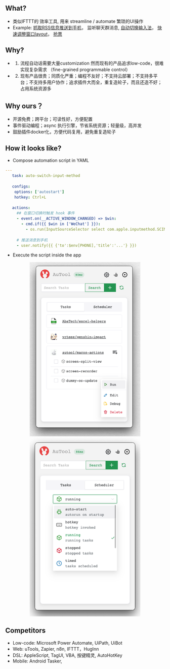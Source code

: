 ## What?
- 类似IFTTT的 效率工具, 用来 streamline / automate 繁琐的UI操作
- Example: [抓取RSS信息推送到手机](https://huginn.cn/blog/huginn/huginn-%e8%87%aa%e5%ae%9a%e4%b9%89%e6%8a%93%e5%8f%96%e6%8e%a8%e9%80%81smzdm%e5%92%8cv2ex%e7%9a%84%e4%bc%98%e6%83%a0%e4%bf%a1%e6%81%af)， 监听聊天群消息, [自动切换输入法](https://inputsource.pro/zh-CN)， [快速调整窗口layout](https://apps.apple.com/app/id441258766)， [抢票](https://whop.com/charts/top_rentals/)


## Why?
- 1. 流程自动话需要大量customization 然而现有的产品追求low-code，很难实现复杂需求 （fine-grained programmable control）

- 2. 现有产品很贵；同质化严重；编程不友好；不支持云部署；不支持多平台；不支持多用户协作；追求插件大而全，重复造轮子，而且还造不好；占用系统资源多

## Why ours？
- 开源免费；跨平台；可读性好，方便配置
- 事件驱动编程；async 执行引擎，节省系统资源；轻量级，高并发
- 鼓励插件docker化，方便代码复用，避免重复造轮子

## How it looks like?
- Compose automation script in YAML

```yaml
--- 
   task: auto-switch-input-method

   configs:
    options: ['autostart']
    hotkey: Ctrl+L

   actions:
     ## 在窗口切换时触发 hook 事件
     - event.on(__ACTIVE_WINDOW_CHANGED) => $win:
       - cmd.if({{ $win in ['WeChat'] }}):
         - os.run(InputSourceSelector select com.apple.inputmethod.SCIM.ITABC)

     # 推送消息到手机
     - user.notify({{ {'to':$env[PHONE],'title':'...'} }})

```

- Execute the script inside the app

<p align="center">
  <img src="docs/images/mainApp.png" width="350" title="hover text">
  <img src="docs/images/mainSch.png" width="350" alt="accessibility text">
</p>


## Competitors
- Low-code: Microsoft Power Automate, UiPath, UiBot
- Web: uTools, Zapier, n8n, IFTTT，HugInn
- DSL: AppleScript, TagUI, VBA, 按键精灵, AutoHotKey
- Mobile: Android Tasker, 
